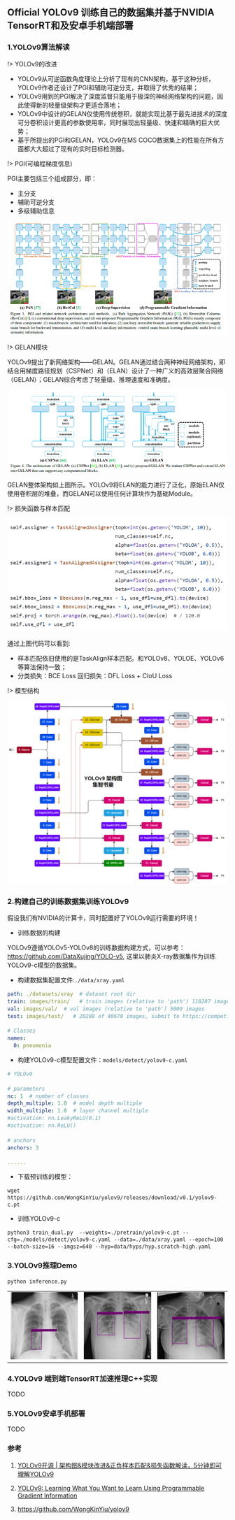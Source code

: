 ## Official YOLOv9 训练自己的数据集并基于NVIDIA TensorRT和及安卓手机端部署

### 1.YOLOv9算法解读

!> YOLOv9的改进

+ YOLOv9从可逆函数角度理论上分析了现有的CNN架构，基于这种分析，YOLOv9作者还设计了PGI和辅助可逆分支，并取得了优秀的结果；
+ YOLOv9用到的PGI解决了深度监督只能用于极深的神经网络架构的问题，因此使得新的轻量级架构才更适合落地；
+ YOLOv9中设计的GELAN仅使用传统卷积，就能实现比基于最先进技术的深度可分卷积设计更高的参数使用率，同时展现出轻量级、快速和精确的巨大优势；
+ 基于所提出的PGI和GELAN，YOLOv9在MS COCO数据集上的性能在所有方面都大大超过了现有的实时目标检测器。


!> PGI(可编程梯度信息)

PGI主要包括三个组成部分，即：

+ 主分支
+ 辅助可逆分支
+ 多级辅助信息

![](docs/PGI.png)

!> GELAN模块

YOLOv9提出了新网络架构——GELAN。GELAN通过结合两种神经网络架构，即结合用梯度路径规划（CSPNet）和（ELAN）设计了一种广义的高效层聚合网络（GELAN）；GELAN综合考虑了轻量级、推理速度和准确度。

![](docs/GELAN.png)

GELAN整体架构如上图所示。YOLOv9将ELAN的能力进行了泛化，原始ELAN仅使用卷积层的堆叠，而GELAN可以使用任何计算块作为基础Module。

!> 损失函数与样本匹配

![](docs/loss.png)

通过上图代码可以看到:
+ 样本匹配依旧使用的是TaskAlign样本匹配。和YOLOv8、YOLOE、YOLOv6等算法保持一致；
+ 分类损失：BCE Loss 回归损失：DFL Loss + CIoU Loss

!> 模型结构

![](docs/yolov9.png)



### 2.构建自己的训练数据集训练YOLOv9

假设我们有NVIDIA的计算卡，同时配置好了YOLOv9运行需要的环境！

+ 训练数据的构建

YOLOv9遵循YOLOv5-YOLOv8的训练数据构建方式，可以参考：<https://github.com/DataXujing/YOLO-v5>, 这里以肺炎X-ray数据集作为训练YOLOv9-c模型的数据集。

+ 构建数据集配置文件:`./data/xray.yaml`

```yaml
path: ./datasets/xray  # dataset root dir
train: images/train/   # train images (relative to 'path') 118287 images
val: images/val/  # val images (relative to 'path') 5000 images
test: images/test/   # 20288 of 40670 images, submit to https://competitions.codalab.org/competitions/20794

# Classes
names:
  0: pneumonia

```

+ 构建YOLOv9-c模型配置文件：`models/detect/yolov9-c.yaml`

```yaml
# YOLOv9

# parameters
nc: 1  # number of classes
depth_multiple: 1.0  # model depth multiple
width_multiple: 1.0  # layer channel multiple
#activation: nn.LeakyReLU(0.1)
#activation: nn.ReLU()

# anchors
anchors: 3

......
```

+ 下载预训练的模型：

```shell
wget https://github.com/WongKinYiu/yolov9/releases/download/v0.1/yolov9-c.pt
```

+ 训练YOLOv9-c

```shell
python3 train_dual.py  --weights=./pretrain/yolov9-c.pt --cfg=./models/detect/yolov9-c.yaml --data=./data/xray.yaml --epoch=100 --batch-size=16 --imgsz=640 --hyp=data/hyps/hyp.scratch-high.yaml
```

### 3.YOLOv9推理Demo

```python
python inference.py
```

|  |  |  |
| ------ | ------ | ------ |
| ![](docs/6.jpg) | ![](docs/58.jpg)  | ![](docs/150.jpg)  |


### 4.YOLOv9 端到端TensorRT加速推理C++实现

TODO


### 5.YOLOv9安卓手机部署

TODO


### 参考

1. [YOLOv9开源 | 架构图&模块改进&正负样本匹配&损失函数解读，5分钟即可理解YOLOv9](https://mp.weixin.qq.com/s/31NlBknx4PcXipfuV2w6hw)

2. [YOLOv9: Learning What You Want to Learn Using Programmable Gradient Information](https://arxiv.org/abs/2402.13616)

3. https://github.com/WongKinYiu/yolov9


